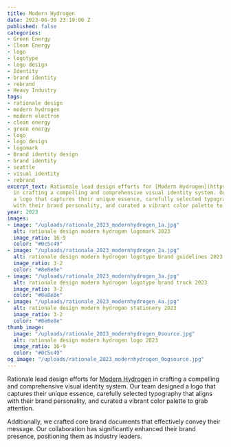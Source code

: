 ```yaml
---
title: Modern Hydrogen
date: 2023-06-30 23:19:00 Z
published: false
categories:
- Green Energy
- Clean Energy
- logo
- logotype
- logo design
- Identity
- brand identity
- rebrand
- Heavy Industry
tags:
- rationale design
- modern hydrogen
- modern electron
- clean energy
- green energy
- logo
- logo design
- logomark
- Brand identity design
- brand identity
- seattle
- visual identity
- rebrand
excerpt_text: Rationale lead design efforts for [Modern Hydrogen](https://modernhydrogen.com/)
  in crafting a compelling and comprehensive visual identity system. Our team designed
  a logo that captures their unique essence, carefully selected typography that aligns
  with their brand personality, and curated a vibrant color palette to grab attention.
year: 2023
images:
- image: "/uploads/rationale_2023_modernhydrogen_1a.jpg"
  alt: rationale design modern hydrogen logomark 2023
  image_ratio: 16-9
  color: "#0c5c49"
- image: "/uploads/rationale_2023_modernhydrogen_2a.jpg"
  alt: rationale design modern hydrogen logotype brand guidelines 2023
  image_ratio: 3-2
  color: "#8e8e8e"
- image: "/uploads/rationale_2023_modernhydrogen_3a.jpg"
  alt: rationale design modern hydrogen logotype brand truck 2023
  image_ratio: 3-2
  color: "#8e8e8e"
- image: "/uploads/rationale_2023_modernhydrogen_4a.jpg"
  alt: rationale design modern hydrogen stationery 2023
  image_ratio: 3-2
  color: "#8e8e8e"
thumb_image:
  image: "/uploads/rationale_2023_modernhydrogen_0source.jpg"
  alt: rationale design modern hydrogen logo 2023
  image_ratio: 16-9
  color: "#0c5c49"
og_image: "/uploads/rationale_2023_modernhydrogen_0ogsource.jpg"
---
```


Rationale lead design efforts for [Modern Hydrogen](https://modernhydrogen.com/) in crafting a compelling and comprehensive visual identity system. Our team designed a logo that captures their unique essence, carefully selected typography that aligns with their brand personality, and curated a vibrant color palette to grab attention. 

Additionally, we crafted core brand documents that effectively convey their message. Our collaboration has significantly enhanced their brand presence, positioning them as industry leaders.